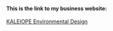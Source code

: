 #### This is the link to my business website:
[KALEIOPE Environmental Design](https://www.kaleiopedesign.com)
